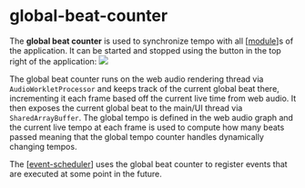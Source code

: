 # global-beat-counter

The **global beat counter** is used to synchronize tempo with all [[module]]s of the application.  It can be started and stopped using the button in the top right of the application: ![](https://i.ameo.link/8wb.png)

The global beat counter runs on the web audio rendering thread via `AudioWorkletProcessor` and keeps track of the current global beat there, incrementing it each frame based off the current live time from web audio.  It then exposes the current global beat to the main/UI thread via `SharedArrayBuffer`.  The global tempo is defined in the web audio graph and the current live tempo at each frame is used to compute how many beats passed meaning that the global tempo counter handles dynamically changing tempos.

The [[event-scheduler]] uses the global beat counter to register events that are executed at some point in the future.

[//begin]: # "Autogenerated link references for markdown compatibility"
[module]: module "web synth modules"
[event-scheduler]: event-scheduler "event-scheduler"
[//end]: # "Autogenerated link references"
